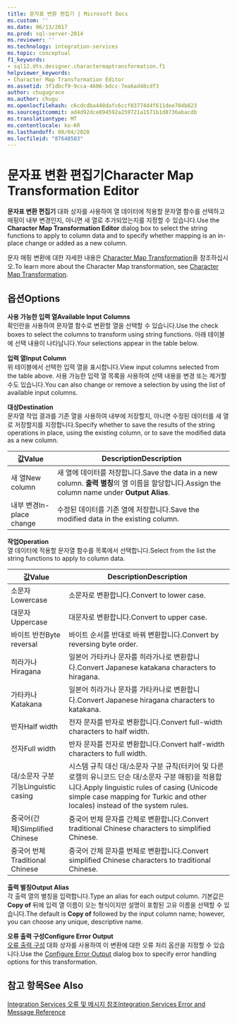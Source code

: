 ```yaml
---
title: 문자표 변환 편집기 | Microsoft Docs
ms.custom: ''
ms.date: 06/13/2017
ms.prod: sql-server-2014
ms.reviewer: ''
ms.technology: integration-services
ms.topic: conceptual
f1_keywords:
- sql12.dts.designer.charactermaptransformation.f1
helpviewer_keywords:
- Character Map Transformation Editor
ms.assetid: 3f1dbcf9-9cca-4606-bdcc-7ea6ad48cdf3
author: chugugrace
ms.author: chugu
ms.openlocfilehash: c6cdcdba448dafc6ccf03774d4f611dee704b823
ms.sourcegitcommit: ad4d92dce894592a259721a1571b1d8736abacdb
ms.translationtype: MT
ms.contentlocale: ko-KR
ms.lasthandoff: 08/04/2020
ms.locfileid: "87648503"
---
```

# <a name="character-map-transformation-editor"></a><span data-ttu-id="51afc-102">문자표 변환 편집기</span><span class="sxs-lookup"><span data-stu-id="51afc-102">Character Map Transformation Editor</span></span>
  <span data-ttu-id="51afc-103">**문자표 변환 편집기** 대화 상자를 사용하여 열 데이터에 적용할 문자열 함수를 선택하고 매핑이 내부 변경인지, 아니면 새 열로 추가되었는지를 지정할 수 있습니다.</span><span class="sxs-lookup"><span data-stu-id="51afc-103">Use the **Character Map Transformation Editor** dialog box to select the string functions to apply to column data and to specify whether mapping is an in-place change or added as a new column.</span></span>  
  
 <span data-ttu-id="51afc-104">문자 매핑 변환에 대한 자세한 내용은 [Character Map Transformation](data-flow/transformations/character-map-transformation.md)을 참조하십시오.</span><span class="sxs-lookup"><span data-stu-id="51afc-104">To learn more about the Character Map transformation, see [Character Map Transformation](data-flow/transformations/character-map-transformation.md).</span></span>  
  
## <a name="options"></a><span data-ttu-id="51afc-105">옵션</span><span class="sxs-lookup"><span data-stu-id="51afc-105">Options</span></span>  
 <span data-ttu-id="51afc-106">**사용 가능한 입력 열**</span><span class="sxs-lookup"><span data-stu-id="51afc-106">**Available Input Columns**</span></span>  
 <span data-ttu-id="51afc-107">확인란을 사용하여 문자열 함수로 변환할 열을 선택할 수 있습니다.</span><span class="sxs-lookup"><span data-stu-id="51afc-107">Use the check boxes to select the columns to transform using string functions.</span></span> <span data-ttu-id="51afc-108">아래 테이블에 선택 내용이 나타납니다.</span><span class="sxs-lookup"><span data-stu-id="51afc-108">Your selections appear in the table below.</span></span>  
  
 <span data-ttu-id="51afc-109">**입력 열**</span><span class="sxs-lookup"><span data-stu-id="51afc-109">**Input Column**</span></span>  
 <span data-ttu-id="51afc-110">위 테이블에서 선택한 입력 열을 표시합니다.</span><span class="sxs-lookup"><span data-stu-id="51afc-110">View input columns selected from the table above.</span></span> <span data-ttu-id="51afc-111">사용 가능한 입력 열 목록을 사용하여 선택 내용을 변경 또는 제거할 수도 있습니다.</span><span class="sxs-lookup"><span data-stu-id="51afc-111">You can also change or remove a selection by using the list of available input columns.</span></span>  
  
 <span data-ttu-id="51afc-112">**대상**</span><span class="sxs-lookup"><span data-stu-id="51afc-112">**Destination**</span></span>  
 <span data-ttu-id="51afc-113">문자열 작업 결과를 기존 열을 사용하여 내부에 저장할지, 아니면 수정된 데이터를 새 열로 저장할지를 지정합니다.</span><span class="sxs-lookup"><span data-stu-id="51afc-113">Specify whether to save the results of the string operations in place, using the existing column, or to save the modified data as a new column.</span></span>  
  
|<span data-ttu-id="51afc-114">값</span><span class="sxs-lookup"><span data-stu-id="51afc-114">Value</span></span>|<span data-ttu-id="51afc-115">Description</span><span class="sxs-lookup"><span data-stu-id="51afc-115">Description</span></span>|  
|-----------|-----------------|  
|<span data-ttu-id="51afc-116">새 열</span><span class="sxs-lookup"><span data-stu-id="51afc-116">New column</span></span>|<span data-ttu-id="51afc-117">새 열에 데이터를 저장합니다.</span><span class="sxs-lookup"><span data-stu-id="51afc-117">Save the data in a new column.</span></span> <span data-ttu-id="51afc-118">**출력 별칭**의 열 이름을 할당합니다.</span><span class="sxs-lookup"><span data-stu-id="51afc-118">Assign the column name under **Output Alias**.</span></span>|  
|<span data-ttu-id="51afc-119">내부 변경</span><span class="sxs-lookup"><span data-stu-id="51afc-119">In-place change</span></span>|<span data-ttu-id="51afc-120">수정된 데이터를 기존 열에 저장합니다.</span><span class="sxs-lookup"><span data-stu-id="51afc-120">Save the modified data in the existing column.</span></span>|  
  
 <span data-ttu-id="51afc-121">**작업**</span><span class="sxs-lookup"><span data-stu-id="51afc-121">**Operation**</span></span>  
 <span data-ttu-id="51afc-122">열 데이터에 적용할 문자열 함수를 목록에서 선택합니다.</span><span class="sxs-lookup"><span data-stu-id="51afc-122">Select from the list the string functions to apply to column data.</span></span>  
  
|<span data-ttu-id="51afc-123">값</span><span class="sxs-lookup"><span data-stu-id="51afc-123">Value</span></span>|<span data-ttu-id="51afc-124">Description</span><span class="sxs-lookup"><span data-stu-id="51afc-124">Description</span></span>|  
|-----------|-----------------|  
|<span data-ttu-id="51afc-125">소문자</span><span class="sxs-lookup"><span data-stu-id="51afc-125">Lowercase</span></span>|<span data-ttu-id="51afc-126">소문자로 변환합니다.</span><span class="sxs-lookup"><span data-stu-id="51afc-126">Convert to lower case.</span></span>|  
|<span data-ttu-id="51afc-127">대문자</span><span class="sxs-lookup"><span data-stu-id="51afc-127">Uppercase</span></span>|<span data-ttu-id="51afc-128">대문자로 변환합니다.</span><span class="sxs-lookup"><span data-stu-id="51afc-128">Convert to upper case.</span></span>|  
|<span data-ttu-id="51afc-129">바이트 반전</span><span class="sxs-lookup"><span data-stu-id="51afc-129">Byte reversal</span></span>|<span data-ttu-id="51afc-130">바이트 순서를 반대로 바꿔 변환합니다.</span><span class="sxs-lookup"><span data-stu-id="51afc-130">Convert by reversing byte order.</span></span>|  
|<span data-ttu-id="51afc-131">히라가나</span><span class="sxs-lookup"><span data-stu-id="51afc-131">Hiragana</span></span>|<span data-ttu-id="51afc-132">일본어 가타카나 문자를 히라가나로 변환합니다.</span><span class="sxs-lookup"><span data-stu-id="51afc-132">Convert Japanese katakana characters to hiragana.</span></span>|  
|<span data-ttu-id="51afc-133">가타카나</span><span class="sxs-lookup"><span data-stu-id="51afc-133">Katakana</span></span>|<span data-ttu-id="51afc-134">일본어 히라가나 문자를 가타카나로 변환합니다.</span><span class="sxs-lookup"><span data-stu-id="51afc-134">Convert Japanese hiragana characters to katakana.</span></span>|  
|<span data-ttu-id="51afc-135">반자</span><span class="sxs-lookup"><span data-stu-id="51afc-135">Half width</span></span>|<span data-ttu-id="51afc-136">전자 문자를 반자로 변환합니다.</span><span class="sxs-lookup"><span data-stu-id="51afc-136">Convert full-width characters to half width.</span></span>|  
|<span data-ttu-id="51afc-137">전자</span><span class="sxs-lookup"><span data-stu-id="51afc-137">Full width</span></span>|<span data-ttu-id="51afc-138">반자 문자를 전자로 변환합니다.</span><span class="sxs-lookup"><span data-stu-id="51afc-138">Convert half-width characters to full width.</span></span>|  
|<span data-ttu-id="51afc-139">대/소문자 구분 기능</span><span class="sxs-lookup"><span data-stu-id="51afc-139">Linguistic casing</span></span>|<span data-ttu-id="51afc-140">시스템 규칙 대신 대/소문자 구분 규칙(터키어 및 다른 로캘의 유니코드 단순 대/소문자 구분 매핑)을 적용합니다.</span><span class="sxs-lookup"><span data-stu-id="51afc-140">Apply linguistic rules of casing (Unicode simple case mapping for Turkic and other locales) instead of the system rules.</span></span>|  
|<span data-ttu-id="51afc-141">중국어(간체)</span><span class="sxs-lookup"><span data-stu-id="51afc-141">Simplified Chinese</span></span>|<span data-ttu-id="51afc-142">중국어 번체 문자를 간체로 변환합니다.</span><span class="sxs-lookup"><span data-stu-id="51afc-142">Convert traditional Chinese characters to simplified Chinese.</span></span>|  
|<span data-ttu-id="51afc-143">중국어 번체</span><span class="sxs-lookup"><span data-stu-id="51afc-143">Traditional Chinese</span></span>|<span data-ttu-id="51afc-144">중국어 간체 문자를 번체로 변환합니다.</span><span class="sxs-lookup"><span data-stu-id="51afc-144">Convert simplified Chinese characters to traditional Chinese.</span></span>|  
  
 <span data-ttu-id="51afc-145">**출력 별칭**</span><span class="sxs-lookup"><span data-stu-id="51afc-145">**Output Alias**</span></span>  
 <span data-ttu-id="51afc-146">각 출력 열의 별칭을 입력합니다.</span><span class="sxs-lookup"><span data-stu-id="51afc-146">Type an alias for each output column.</span></span> <span data-ttu-id="51afc-147">기본값은 **Copy of** 뒤에 입력 열 이름이 오는 형식이지만 설명이 포함된 고유 이름을 선택할 수 있습니다.</span><span class="sxs-lookup"><span data-stu-id="51afc-147">The default is **Copy of** followed by the input column name; however, you can choose any unique, descriptive name.</span></span>  
  
 <span data-ttu-id="51afc-148">**오류 출력 구성**</span><span class="sxs-lookup"><span data-stu-id="51afc-148">**Configure Error Output**</span></span>  
 <span data-ttu-id="51afc-149">[오류 출력 구성](../../2014/integration-services/configure-error-output.md) 대화 상자를 사용하여 이 변환에 대한 오류 처리 옵션을 지정할 수 있습니다.</span><span class="sxs-lookup"><span data-stu-id="51afc-149">Use the [Configure Error Output](../../2014/integration-services/configure-error-output.md) dialog box to specify error handling options for this transformation.</span></span>  
  
## <a name="see-also"></a><span data-ttu-id="51afc-150">참고 항목</span><span class="sxs-lookup"><span data-stu-id="51afc-150">See Also</span></span>  
 [<span data-ttu-id="51afc-151">Integration Services 오류 및 메시지 참조</span><span class="sxs-lookup"><span data-stu-id="51afc-151">Integration Services Error and Message Reference</span></span>](../../2014/integration-services/integration-services-error-and-message-reference.md)  
  
  
